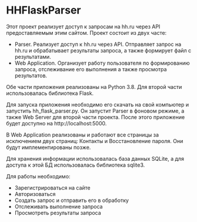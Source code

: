 # HHFlaskParser

Этот проект реализует доступ к запросам на hh.ru через API предоставляемым этим сайтом.
Проект состоит из двух часте:
- Parser. Реализует доступ к hh.ru через API. Отправляет запрос на hh.ru и обрабатывает результаты запроса, а также формирует файл с результатами.
- Web Application. Организует работу пользователя по формированию запроса, отслеживание его выполнения а также просмотра результатов.

Обе части приложения реализованы на Python 3.8. Для второй части использовалась библиотека Flask.

Для запуска приложения необходимо его скачать на свой компьютер и запустить hh_flask_parser.py. Он запустит Parser в фоновом режиме, а также Web Server для второй части проекта. После этого приложение будет доступно на http://localhost:5000.

В Web Application реализованы и работают все страницы за исключением двух страниц:
Контакты и Восстановление пароля. Они будут имплементированы позже.

Для хранения информации использовалась база данных SQLite, а для доступа к этой БД использовалась библиотека sqlite3.

Для работы необходимо:
- Зарегистрироваться на сайте
- Авторизоваться
- Создать запрос и отправить его в обработку
- Отслеживать выполнение запроса
- Просмотреть результаты запроса
